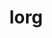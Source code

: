 ---
title: "lorg"
description: "(Pronounced Lur-Ugh) A framework and javascript free privacy respecting Invidious/Google Text/Image Proxy based on a simple, lightweight API driven Meta Search Engine."
sectionurl: /projects/lorg
draft: ffalse
weight: 4
subsection: projects
faicon: fab fa-php
---